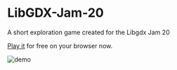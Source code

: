 # LibGDX-Jam-20
A short exploration game created for the Libgdx Jam 20

[Play it](https://sandramoen.itch.io/libgdx-jam-20) for free on your browser now.

![demo](https://user-images.githubusercontent.com/4059636/159717092-0c17971b-da23-49c5-849b-b039f10dc589.gif)
